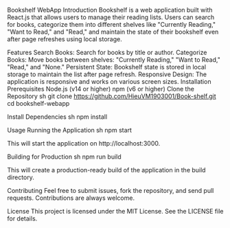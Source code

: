 Bookshelf WebApp
Introduction
Bookshelf is a web application built with React.js that allows users to manage their reading lists. Users can search for books, categorize them into different shelves like "Currently Reading," "Want to Read," and "Read," and maintain the state of their bookshelf even after page refreshes using local storage.

Features
Search Books: Search for books by title or author.
Categorize Books: Move books between shelves: "Currently Reading," "Want to Read," "Read," and "None."
Persistent State: Bookshelf state is stored in local storage to maintain the list after page refresh.
Responsive Design: The application is responsive and works on various screen sizes.
Installation
Prerequisites
Node.js (v14 or higher)
npm (v6 or higher)
Clone the Repository
sh
git clone https://github.com/HieuVM1903001/Book-shelf.git
cd bookshelf-webapp

Install Dependencies
sh
npm install

Usage
Running the Application
sh
npm start

This will start the application on http://localhost:3000.

Building for Production
sh
npm run build

This will create a production-ready build of the application in the build directory.

Contributing
Feel free to submit issues, fork the repository, and send pull requests. Contributions are always welcome.

License
This project is licensed under the MIT License. See the LICENSE file for details.
